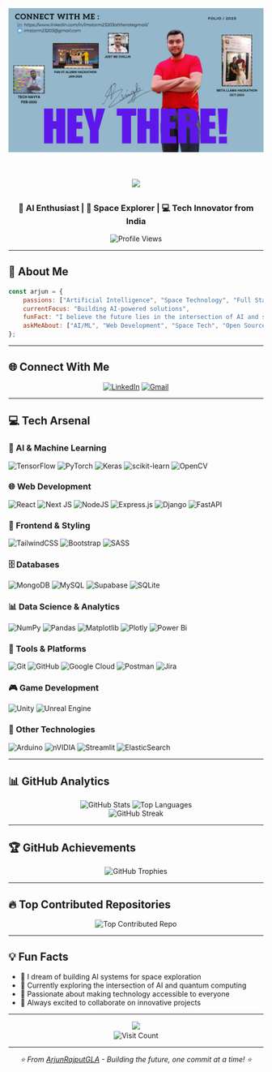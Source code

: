 ![](https://github.com/ArjunRajputGLA/ArjunRajputGLA/blob/main/GitHub%20Banner.png)

<h1 align="center">
  <img src="https://readme-typing-svg.herokuapp.com/?font=Righteous&size=35&center=true&vCenter=true&width=500&height=70&duration=4000&lines=Hi+There!+👋;+I'm+Arjun+Rajput!;" />
</h1>

<h3 align="center">🤖 AI Enthusiast | 🚀 Space Explorer | 💻 Tech Innovator from India</h3>

<div align="center">
  <img src="https://komarev.com/ghpvc/?username=arjunrajputgla&label=Profile%20views&color=0e75b6&style=flat" alt="Profile Views" />
</div>

---

## 🌟 About Me

```javascript
const arjun = {
    passions: ["Artificial Intelligence", "Space Technology", "Full Stack Development"],
    currentFocus: "Building AI-powered solutions",
    funFact: "I believe the future lies in the intersection of AI and space exploration! 🛰️",
    askMeAbout: ["AI/ML", "Web Development", "Space Tech", "Open Source"]
};
```

---

## 🌐 Connect With Me

<div align="center">
  
[![LinkedIn](https://img.shields.io/badge/LinkedIn-%230077B5.svg?logo=linkedin&logoColor=white&style=for-the-badge)](https://www.linkedin.com/in/imstorm23203attherategmail/) 
[![Gmail](https://img.shields.io/badge/Gmail-D14836?logo=gmail&logoColor=white&style=for-the-badge)](mailto:imstorm23203@gmail.com)

</div>

---

## 💻 Tech Arsenal

### 🧠 AI & Machine Learning
![TensorFlow](https://img.shields.io/badge/TensorFlow-%23FF6F00.svg?style=for-the-badge&logo=TensorFlow&logoColor=white)
![PyTorch](https://img.shields.io/badge/PyTorch-%23EE4C2C.svg?style=for-the-badge&logo=PyTorch&logoColor=white)
![Keras](https://img.shields.io/badge/Keras-%23D00000.svg?style=for-the-badge&logo=Keras&logoColor=white)
![scikit-learn](https://img.shields.io/badge/scikit--learn-%23F7931E.svg?style=for-the-badge&logo=scikit-learn&logoColor=white)
![OpenCV](https://img.shields.io/badge/opencv-%23white.svg?style=for-the-badge&logo=opencv&logoColor=white)

### 🌐 Web Development
![React](https://img.shields.io/badge/react-%2320232a.svg?style=for-the-badge&logo=react&logoColor=%2361DAFB)
![Next JS](https://img.shields.io/badge/Next-black?style=for-the-badge&logo=next.js&logoColor=white)
![NodeJS](https://img.shields.io/badge/node.js-6DA55F?style=for-the-badge&logo=node.js&logoColor=white)
![Express.js](https://img.shields.io/badge/express.js-%23404d59.svg?style=for-the-badge&logo=express&logoColor=%2361DAFB)
![Django](https://img.shields.io/badge/django-%23092E20.svg?style=for-the-badge&logo=django&logoColor=white)
![FastAPI](https://img.shields.io/badge/FastAPI-005571?style=for-the-badge&logo=fastapi)

### 🎨 Frontend & Styling
![TailwindCSS](https://img.shields.io/badge/tailwindcss-%2338B2AC.svg?style=for-the-badge&logo=tailwind-css&logoColor=white)
![Bootstrap](https://img.shields.io/badge/bootstrap-%238511FA.svg?style=for-the-badge&logo=bootstrap&logoColor=white)
![SASS](https://img.shields.io/badge/SASS-hotpink.svg?style=for-the-badge&logo=SASS&logoColor=white)

### 🗄️ Databases
![MongoDB](https://img.shields.io/badge/MongoDB-%234ea94b.svg?style=for-the-badge&logo=mongodb&logoColor=white)
![MySQL](https://img.shields.io/badge/mysql-4479A1.svg?style=for-the-badge&logo=mysql&logoColor=white)
![Supabase](https://img.shields.io/badge/Supabase-3ECF8E?style=for-the-badge&logo=supabase&logoColor=white)
![SQLite](https://img.shields.io/badge/sqlite-%2307405e.svg?style=for-the-badge&logo=sqlite&logoColor=white)

### 📊 Data Science & Analytics
![NumPy](https://img.shields.io/badge/numpy-%23013243.svg?style=for-the-badge&logo=numpy&logoColor=white)
![Pandas](https://img.shields.io/badge/pandas-%23150458.svg?style=for-the-badge&logo=pandas&logoColor=white)
![Matplotlib](https://img.shields.io/badge/Matplotlib-%23ffffff.svg?style=for-the-badge&logo=Matplotlib&logoColor=black)
![Plotly](https://img.shields.io/badge/Plotly-%233F4F75.svg?style=for-the-badge&logo=plotly&logoColor=white)
![Power Bi](https://img.shields.io/badge/power_bi-F2C811?style=for-the-badge&logo=powerbi&logoColor=black)

### 🔧 Tools & Platforms
![Git](https://img.shields.io/badge/git-%23F05033.svg?style=for-the-badge&logo=git&logoColor=white)
![GitHub](https://img.shields.io/badge/github-%23121011.svg?style=for-the-badge&logo=github&logoColor=white)
![Google Cloud](https://img.shields.io/badge/GoogleCloud-%234285F4.svg?style=for-the-badge&logo=google-cloud&logoColor=white)
![Postman](https://img.shields.io/badge/Postman-FF6C37?style=for-the-badge&logo=postman&logoColor=white)
![Jira](https://img.shields.io/badge/jira-%230A0FFF.svg?style=for-the-badge&logo=jira&logoColor=white)

### 🎮 Game Development
![Unity](https://img.shields.io/badge/unity-%23000000.svg?style=for-the-badge&logo=unity&logoColor=white)
![Unreal Engine](https://img.shields.io/badge/unrealengine-%23313131.svg?style=for-the-badge&logo=unrealengine&logoColor=white)

### 🧪 Other Technologies
![Arduino](https://img.shields.io/badge/-Arduino-00979D?style=for-the-badge&logo=Arduino&logoColor=white)
![nVIDIA](https://img.shields.io/badge/cuda-000000.svg?style=for-the-badge&logo=nVIDIA&logoColor=green)
![Streamlit](https://img.shields.io/badge/Streamlit-%23FE4B4B.svg?style=for-the-badge&logo=streamlit&logoColor=white)
![ElasticSearch](https://img.shields.io/badge/-ElasticSearch-005571?style=for-the-badge&logo=elasticsearch)

---

## 📊 GitHub Analytics

<div align="center">
  <img width="49%" src="https://github-readme-stats.vercel.app/api?username=ArjunRajputGLA&theme=tokyonight&hide_border=false&include_all_commits=true&count_private=true" alt="GitHub Stats" />
  <img width="49%" src="https://github-readme-stats.vercel.app/api/top-langs/?username=ArjunRajputGLA&theme=tokyonight&hide_border=false&include_all_commits=true&count_private=true&layout=compact" alt="Top Languages" />
</div>

<div align="center">
  <img src="https://nirzak-streak-stats.vercel.app/?user=ArjunRajputGLA&theme=tokyonight&hide_border=false" alt="GitHub Streak" />
</div>

---

## 🏆 GitHub Achievements

<div align="center">
  <img src="https://github-profile-trophy.vercel.app/?username=ArjunRajputGLA&theme=tokyonight&no-frame=false&no-bg=false&margin-w=4&row=1" alt="GitHub Trophies" />
</div>

---

## 🔥 Top Contributed Repositories

<div align="center">
  <img src="https://github-contributor-stats.vercel.app/api?username=ArjunRajputGLA&limit=5&theme=tokyonight&combine_all_yearly_contributions=true" alt="Top Contributed Repo" />
</div>

---

## 💡 Fun Facts

- 🌌 I dream of building AI systems for space exploration
- 🧠 Currently exploring the intersection of AI and quantum computing
- 🚀 Passionate about making technology accessible to everyone
- 🌟 Always excited to collaborate on innovative projects

---

<div align="center">
  <img src="https://readme-typing-svg.herokuapp.com/?font=Righteous&size=25&center=true&vCenter=true&width=500&height=70&duration=4000&lines=Thanks+for+visiting!;Let's+build+something+amazing+together!;Feel+free+to+reach+out!" />
</div>

<div align="center">
  <img src="https://visitcount.itsvg.in/api?id=ArjunRajputGLA&icon=2&color=6" alt="Visit Count" />
</div>

---

<div align="center">
  <em>⭐ From <a href="https://github.com/ArjunRajputGLA">ArjunRajputGLA</a> - Building the future, one commit at a time! ⭐</em>
</div>
